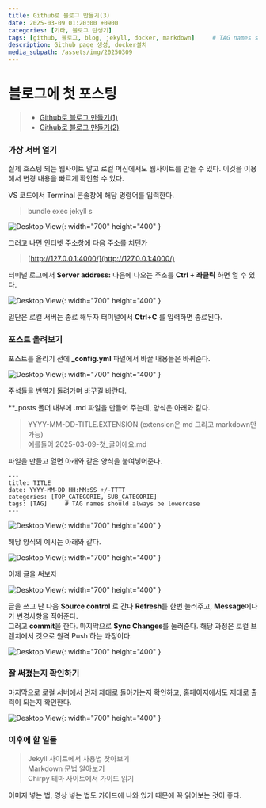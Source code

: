 ```yaml
---
title: Github로 블로그 만들기(3)
date: 2025-03-09 01:20:00 +0900
categories: [기타, 블로그 탄생기]
tags: [github, 블로그, blog, jekyll, docker, markdown]     # TAG names should always be lowercase
description: Github page 생성, docker설치
media_subpath: /assets/img/20250309
---
```


# 블로그에 첫 포스팅

> - [Github로 블로그 만들기(1)](http://127.0.0.1:4000/posts/%EB%B8%94%EB%A1%9C%EA%B7%B8_%EB%A7%8C%EB%93%A4%EA%B8%B0_1/)
> - [Github로 블로그 만들기(2)](http://127.0.0.1:4000/posts/%EB%B8%94%EB%A1%9C%EA%B7%B8_%EB%A7%8C%EB%93%A4%EA%B8%B0_2/)


### 가상 서버 열기

실제 호스팅 되는 웹사이트 말고 로컬 머신에서도 웹사이트를 만들 수 있다. 이것을 이용해서 변경 내용을 빠르게 확인할 수 있다.

VS 코드에서 Terminal 콘솔창에 해당 명령어를 입력한다.

>bundle exec jekyll s

![Desktop View](4.jpg){: width="700" height="400" }

그러고 나면 인터넷 주소창에 다음 주소를 치던가

>[http://127.0.0.1:4000/](http://127.0.0.1:4000/)

터미널 로그에서 **Server address:** 다음에 나오는 주소를 **Ctrl + 좌클릭** 하면 열 수 있다.
 
 ![Desktop View](5.jpg){: width="700" height="400" }

일단은 로컬 서버는 종료 해두자 터미널에서 **Ctrl+C** 를 입력하면 종료된다.

### 포스트 올려보기

포스트를 올리기 전에 **_config.yml** 파일에서 바꿀 내용들은 바꿔준다. 

![Desktop View](6.jpg){: width="700" height="400" }

주석들을 번역기 돌려가며 바꾸길 바란다.

**_posts 폴더 내부에 .md 파일을 만들어 주는데, 양식은 아래와 같다.
>YYYY-MM-DD-TITLE.EXTENSION (extension은 md 그리고 markdown만 가능)
><br>예를들어 2025-03-09-첫_글이에요.md

파일을 만들고 열면 아래와 같은 양식을 붙여넣어준다.


```
---
title: TITLE
date: YYYY-MM-DD HH:MM:SS +/-TTTT
categories: [TOP_CATEGORIE, SUB_CATEGORIE]
tags: [TAG]     # TAG names should always be lowercase
---
```

![Desktop View](7.jpg){: width="700" height="400" }

해당 양식의 예시는 아래와 같다.

![Desktop View](8.jpg){: width="700" height="400" }

이제 글을 써보자

![Desktop View](9.jpg){: width="700" height="400" }

글을 쓰고 난 다음 **Source control** 로 간다 **Refresh**를 한번 눌러주고, **Message**에다가 변경사항을 적어준다.<br>
그러고 **commit**을 한다. 마지막으로 **Sync Changes**를 눌러준다. 해당 과정은 로컬 브렌치에서 깃으로 원격 Push 하는 과정이다.

![Desktop View](10.jpg){: width="700" height="400" }


### 잘 써졌는지 확인하기

마지막으로 로컬 서버에서 먼저 제대로 돌아가는지 확인하고, 홈페이지에서도 제대로 출력이 되는지 확인한다.

![Desktop View](11.jpg){: width="700" height="400" }


### 이후에 할 일들

>Jekyll 사이트에서 사용법 찾아보기<br>
>Markdown 문법 알아보기<br>
>Chirpy 테마 사이트에서 가이드 읽기

이미지 넣는 법, 영상 넣는 법도 가이드에 나와 있기 때문에 꼭 읽어보는 것이 좋다.
